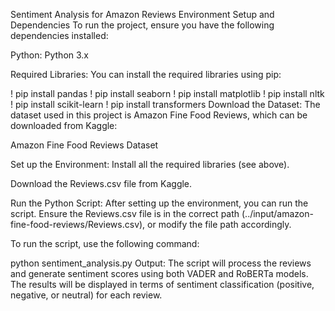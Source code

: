 Sentiment Analysis for Amazon Reviews
Environment Setup and Dependencies
To run the project, ensure you have the following dependencies installed:

Python:
Python 3.x

Required Libraries:
You can install the required libraries using pip:


! pip install pandas
! pip install seaborn
! pip install matplotlib
! pip install nltk
! pip install scikit-learn
! pip install transformers
Download the Dataset:
The dataset used in this project is Amazon Fine Food Reviews, which can be downloaded from Kaggle:

Amazon Fine Food Reviews Dataset

Set up the Environment:
Install all the required libraries (see above).

Download the Reviews.csv file from Kaggle.

Run the Python Script:
After setting up the environment, you can run the script. Ensure the Reviews.csv file is in the correct path (../input/amazon-fine-food-reviews/Reviews.csv), or modify the file path accordingly.

To run the script, use the following command:


python sentiment_analysis.py
Output:
The script will process the reviews and generate sentiment scores using both VADER and RoBERTa models. The results will be displayed in terms of sentiment classification (positive, negative, or neutral) for each review.
